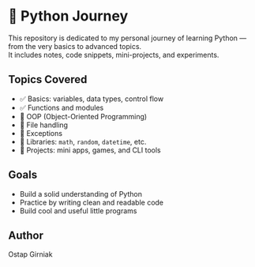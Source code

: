 # 🐍 Python Journey

This repository is dedicated to my personal journey of learning Python — from the very basics to advanced topics.  
It includes notes, code snippets, mini-projects, and experiments.

## Topics Covered
- ✅ Basics: variables, data types, control flow
- ✅ Functions and modules
- 🔄 OOP (Object-Oriented Programming)
- 🔄 File handling
- 🔄 Exceptions
- 🔄 Libraries: `math`, `random`, `datetime`, etc.
- 🔄 Projects: mini apps, games, and CLI tools

## Goals
- Build a solid understanding of Python
- Practice by writing clean and readable code
- Build cool and useful little programs

## Author
Ostap Girniak
